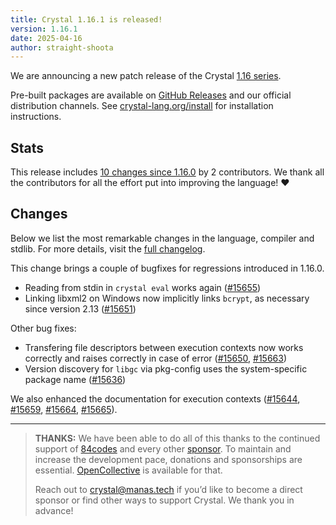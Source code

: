 ```yaml
---
title: Crystal 1.16.1 is released!
version: 1.16.1
date: 2025-04-16
author: straight-shoota
---
```

We are announcing a new patch release of the Crystal [1.16 series](/_releases/2025-04-09-1.16.0-released.md).

Pre-built packages are available on [GitHub Releases](https://github.com/crystal-lang/crystal/releases/tag/1.16.1)
and our official distribution channels.
See [crystal-lang.org/install](https://crystal-lang.org/install/) for
installation instructions.

## Stats

This release includes [10 changes since 1.16.0](https://github.com/crystal-lang/crystal/pulls?q=is%3Apr+milestone%3A1.16.0)
by 2 contributors.  We thank all the contributors for all the effort put into
improving the language! ❤️

## Changes

Below we list the most remarkable changes in the language, compiler and stdlib.
For more details, visit the [full changelog](https://github.com/crystal-lang/crystal/releases/tag/1.16.1).

This change brings a couple of bugfixes for regressions introduced in 1.16.0.

- Reading from stdin in `crystal eval` works again ([#15655])
- Linking libxml2 on Windows now implicitly links `bcrypt`, as necessary since version 2.13 ([#15651])

Other bug fixes:

- Transfering file descriptors between execution contexts now works correctly and raises correctly in case of error ([#15650], [#15663])
- Version discovery for `libgc` via pkg-config uses the system-specific package name ([#15636])

We also enhanced the documentation for execution contexts ([#15644], [#15659], [#15664], [#15665]).

[#15655]: https://github.com/crystal-lang/crystal/issues/15655
[#15651]: https://github.com/crystal-lang/crystal/issues/15651
[#15650]: https://github.com/crystal-lang/crystal/issues/15650
[#15663]: https://github.com/crystal-lang/crystal/issues/15663
[#15636]: https://github.com/crystal-lang/crystal/issues/15636
[#15644]: https://github.com/crystal-lang/crystal/issues/15644
[#15659]: https://github.com/crystal-lang/crystal/issues/15659
[#15664]: https://github.com/crystal-lang/crystal/issues/15664
[#15665]: https://github.com/crystal-lang/crystal/issues/15665

---

> **THANKS:**
> We have been able to do all of this thanks to the continued support of [84codes](https://www.84codes.com/) and every other [sponsor](/sponsors).
> To maintain and increase the development pace, donations and sponsorships are
> essential.  [OpenCollective](https://opencollective.com/crystal-lang) is
> available for that.
>
> Reach out to [crystal@manas.tech](mailto:crystal@manas.tech)
> if you’d like to become a direct sponsor or find other ways to support Crystal.
> We thank you in advance!
